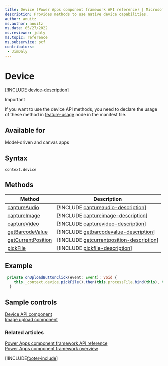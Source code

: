 ```yaml
---
title: Device (Power Apps component framework API reference) | Microsoft Docs
description: Provides methods to use native device capabilities.
author: anuitz
ms.author: anuitz
ms.date: 05/27/2022
ms.reviewer: jdaly
ms.topic: reference
ms.subservice: pcf
contributors:
 - JimDaly
---
```


# Device

[!INCLUDE [device-description](includes/device-description.md)]

> [!IMPORTANT]
> If you want to use the device API methods, you need to declare the usage of these method in [feature-usage](../manifest-schema-reference/feature-usage.md) node in the manifest file.

## Available for

Model-driven and canvas apps

## Syntax

`context.device`

## Methods

| Method                                             | Description                                                                                    |
| -------------------------------------------------- | ---------------------------------------------------------------------------------------------- |
| [captureAudio](device/captureaudio.md)             | [!INCLUDE [captureaudio-description](device/includes/captureaudio-description.md)]             |
| [captureImage](device/captureimage.md)             | [!INCLUDE [captureimage-description](device/includes/captureimage-description.md)]             |
| [captureVideo](device/capturevideo.md)             | [!INCLUDE [capturevideo-description](device/includes/capturevideo-description.md)]             |
| [getBarcodeValue](device/getbarcodevalue.md)       | [!INCLUDE [getbarcodevalue-description](device/includes/getbarcodevalue-description.md)]       |
| [getCurrentPosition](device/getcurrentposition.md) | [!INCLUDE [getcurrentposition-description](device/includes/getcurrentposition-description.md)] |
| [pickFile](device/pickfile.md)                     | [!INCLUDE [pickfile-description](device/includes/pickfile-description.md)]                     |

## Example

```TypeScript
 private onUploadButtonClick(event: Event): void {
    this._context.device.pickFile().then(this.processFile.bind(this), this.showError.bind(this));
  }
```

## Sample controls

[Device API component](../sample-controls/device-api-control.md)  
[Image upload component](../sample-controls/image-upload-control.md)

### Related articles
[Power Apps component framework API reference](../reference/index.md)<br/>
[Power Apps component framework overview](../overview.md)

[!INCLUDE[footer-include](../../../includes/footer-banner.md)]
